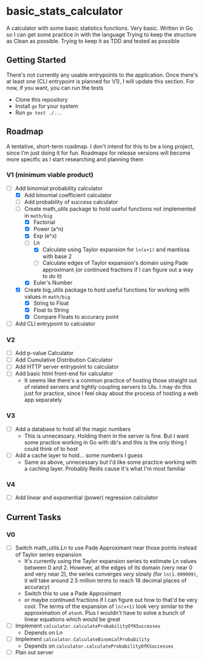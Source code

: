 # basic_stats_calculator
A calculator with some basic statistics functions. Very basic. Written in Go so I can get some practice in with the language
Trying to keep the structure as Clean as possible. Trying to keep it as TDD and tested as possible

## Getting Started
There's not currently any usable entrypoints to the application. Once there's at least one (CLI entrypoint is planned for V1), I will update this section. For now, if you want, you can run the tests
- Clone this repository
- Install `go` for your system
- Run `go test ./...`

## Roadmap
A tentative, short-term roadmap. I don't intend for this to be a long project, since I'm just doing it for fun. Roadmaps for release versions will become more specific as I start researching and planning them
### V1 (minimum viable product)
- [ ] Add binomial probability calculator
  - [x] Add binomial coefficient calculator
  - [ ] Add probability of success calculator
  - [ ] Create math_utils package to hold useful functions not implemented in `math/big`
    - [x] Factorial
    - [x] Power (a^n)
    - [x] Exp (e^x)
    - [ ] Ln
      - [x] Calculate using Taylor expansion for `ln(x+1)` and mantissa with base 2
      - [ ] Calculate edges of Taylor expansion's domain using Pade approximant (or continued fractions if I can figure out a way to do it)
    - [x] Euler's Number
  - [x] Create big_utils package to hold useful functions for working with values in `math/big`
    - [x] String to Float
    - [x] Float to String
    - [x] Compare Floats to accuracy point
- [ ] Add CLI entrypoint to calculator

### V2
- [ ] Add p-value Calculator
- [ ] Add Cumulative Distribution Calculator
- [ ] Add HTTP server entrypoint to calculator
- [ ] Add basic html front-end for calculator
  - It seems like there's a common practice of hosting those straight out of related servers and tightly coupling servers to UIs. I may do this just for practice, since I feel okay about the process of hosting a web app separately

### V3
- [ ] Add a database to hold all the magic numbers
  - This is unnecessary. Holding them in the server is fine. But I want some practice working in Go with db's and this is the only thing I could think of to host
- [ ] Add a cache layer to hold... some numbers I guess
  - Same as above, unnecessary but I'd like some practice working with a caching layer. Probably Redis cause it's what I'm most familiar

### V4
- [ ] Add linear and exponential (power) regression calculator

## Current Tasks
### V0
- [ ] Switch math_utils.Ln to use Pade Approximant near those points instead of Taylor series expansion
   - It's currently using the Taylor expansion series to estimate Ln values between 0 and 2. However, at the edges of its domain (very near 0 and very near 2), the series converges _very_ slowly (for `ln(1.999999)`, it will take around 2.5 million terms to reach 16 decimal places of accuracy)
   - Switch this to use a Pade Approximant
   - or maybe continued fractions if I can figure out how to that'd be very cool. The terms of the expansion of `ln(x+1)` look very similar to the approximation of `atanh`. Plus I wouldn't have to solve a bunch of linear equations which would be great
- [ ] Implement `calculator.calculateProbabilityOfKSuccesses`
  - Depends on Ln
- [ ] Implement `calculator.CalculateBinomialProbability`
  - Depends on `calculator.calculateProbabilityOfKSuccesses`
- [ ] Plan out server
